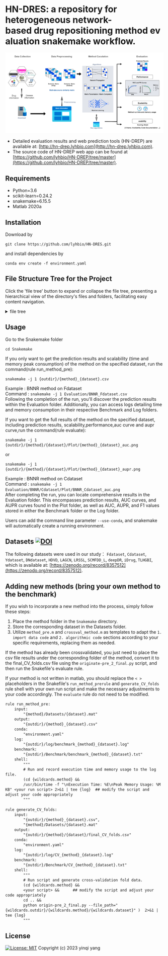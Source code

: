 # HN-DRES: a repository for heterogeneous network-based drug repositioning method evaluation snakemake workflow.
![Overview of DR evaluation](./figures/overflow-final-v2.drawio.png)

- Detailed evaluation results and web prediction tools (HN-DREP) are available at: [http://hn-drep.lyhbio.com](http://hn-drep.lyhbio.com).  
- The source code of HN-DREP web app can be found at [https://github.com/lyhbio/HN-DREP/tree/master](https://github.com/lyhbio/HN-DREP/tree/master).
## Requirements
- Python=3.6
- scikit-learn=0.24.2
- snakemake=6.15.5
- Matlab 2020a  

## Installation
Download by
~~~~
git clone https://github.com/lyhbio/HN-DRES.git
~~~~
and install dependencies by
~~~~~
conda env create -f environment.yaml
~~~~~

## File Structure Tree for the Project
Click the 'file tree' button to expand or collapse the file tree, presenting a hierarchical view of the directory's files and folders, facilitating easy content navigation.
<details>
  <summary>file tree</summary>

```plaintext
HN-DRES-main
├── environment.yaml
├── figures
│   ├── auc_aupr_f1_1.png
│   ├── overall_1.png
│   ├── overflow-final-v2.drawio.png
│   ├── README.md
│   ├── Scalability_usability_human_1.png
│   ├── Scalability.png
│   └── Usability.png
├── LICENSE
├── README.md
├── Snakefile
└── Snakemake
    ├── auc.py
    ├── aupr.py
    ├── BNNR
    │   ├── BNNR.m
    │   ├── crossval_method.m
    │   ├── Datasets
    │   │   ├── Cdataset.mat
    │   │   ├── deepDR.mat
    │   │   ├── DNdataset.mat
    │   │   ├── Fdataset.mat
    │   │   ├── HDVD.mat
    │   │   ├── LAGCN.mat
    │   │   ├── LRSSL.mat
    │   │   ├── SCMFDD_L.mat
    │   │   └── Ydataset.mat
    │   ├── Demo.m
    │   ├── method_pre.m
    │   ├── README.md
    │   ├── svt.m
    │   └── train_test_split.m
    ├── dag_evaluate.png
    ├── dag_pre.png
    ├── environment.yaml
    ├── Evaluation
    │   ├── Benchmark
    │   │   ├── benchmark_BNNR_Fdataset.txt
    │   │   ├── benchmark_HGIMC_Fdataset.txt
    │   │   ├── CV_BNNR_Fdataset.txt
    │   │   ├── CV_HGIMC_Fdataset.txt
    │   │   ├── evaluate_BNNR_Fdataset.txt
    │   │   └── evaluate_HGIMC_Fdataset.txt
    │   ├── BNNR
    │   │   └── Fdataset
    │   │       ├── final_CV_folds.csv
    │   │       ├── origin10.csv
    │   │       ├── origin1.csv
    │   │       ├── origin2.csv
    │   │       ├── origin3.csv
    │   │       ├── origin4.csv
    │   │       ├── origin5.csv
    │   │       ├── origin6.csv
    │   │       ├── origin7.csv
    │   │       ├── origin8.csv
    │   │       ├── origin9.csv
    │   │       ├── Plot
    │   │       │   ├── BNNR_Fdataset_auc.png
    │   │       │   ├── BNNR_Fdataset_aupr.png
    │   │       │   ├── BNNR_Fdataset_mean_auc.png
    │   │       │   └── BNNR_Fdataset_mean_aupr.png
    │   │       ├── pre10.csv
    │   │       ├── pre1.csv
    │   │       ├── pre2.csv
    │   │       ├── pre3.csv
    │   │       ├── pre4.csv
    │   │       ├── pre5.csv
    │   │       ├── pre6.csv
    │   │       ├── pre7.csv
    │   │       ├── pre8.csv
    │   │       └── pre9.csv
    │   ├── BNNR_Fdataset.csv
    │   ├── HGIMC
    │   │   └── Fdataset
    │   │       ├── final_CV_folds.csv
    │   │       ├── origin10.csv
    │   │       ├── origin1.csv
    │   │       ├── origin2.csv
    │   │       ├── origin3.csv
    │   │       ├── origin4.csv
    │   │       ├── origin5.csv
    │   │       ├── origin6.csv
    │   │       ├── origin7.csv
    │   │       ├── origin8.csv
    │   │       ├── origin9.csv
    │   │       ├── Plot
    │   │       │   ├── HGIMC_Fdataset_auc.png
    │   │       │   ├── HGIMC_Fdataset_aupr.png
    │   │       │   ├── HGIMC_Fdataset_mean_auc.png
    │   │       │   └── HGIMC_Fdataset_mean_aupr.png
    │   │       ├── pre10.csv
    │   │       ├── pre1.csv
    │   │       ├── pre2.csv
    │   │       ├── pre3.csv
    │   │       ├── pre4.csv
    │   │       ├── pre5.csv
    │   │       ├── pre6.csv
    │   │       ├── pre7.csv
    │   │       ├── pre8.csv
    │   │       └── pre9.csv
    │   ├── HGIMC_Fdataset.csv
    │   └── log
    │       ├── benchmark_BNNR_Fdataset.log
    │       ├── benchmark_HGIMC_Fdataset.log
    │       ├── CV_BNNR_Fdataset.log
    │       ├── CV_HGIMC_Fdataset.log
    │       ├── evaluate_BNNR_Fdataset.log
    │       └── evaluate_HGIMC_Fdataset.log
    ├── F1.py
    ├── HGIMC
    │   ├── crossval_method.m
    │   ├── Datasets
    │   │   ├── Cdataset.mat
    │   │   ├── Datasets description.txt
    │   │   ├── Fdataset.mat
    │   │   └── Ydataset.mat
    │   ├── Demo_HGIMC.m
    │   ├── Functions
    │   │   ├── fBMC.m
    │   │   ├── fGRB.m
    │   │   ├── fHGI.m
    │   │   ├── fNorm.m
    │   │   └── svt.m
    │   ├── HGIMC_pre.m
    │   ├── HGIMC_V1.m
    │   ├── method_pre.m
    │   ├── README.md
    │   └── train_test_split.m
    ├── origin-pre_2_final.py
    ├── README.md
    └── Snakefile

16 directories, 116 files
```
</details>  

## Usage
Go to the Snakemake folder
~~~~
cd Snakemake
~~~~
If you only want to get the prediction results and scalability (time and memory peak consumption) of the method on the specified dataset, run the command(rule run_method_pre):
~~~~
snakemake -j 1 {outdir}/{method}_{dataset}.csv
~~~~
Example : BNNR method on Fdataset  
Command : `snakemake -j 1 Evaluation/BNNR_Fdataset.csv`  
Following the completion of the run, you'll discover the prediction results within the Evaluation folder. Additionally, you can access logs detailing time and memory consumption in their respective Benchmark and Log folders.
  
If you want to get the full results of the method on the specified dataset, including prediction results, scalability,performance,auc curve and aupr curve,run the command(rule evaluate): 
~~~~
snakemake -j 1 {outdir}/{method}/{dataset}/Plot/{method}_{dataset}_auc.png
~~~~
or
~~~~
snakemake -j 1 {outdir}/{method}/{dataset}/Plot/{method}_{dataset}_aupr.png  
~~~~
Example : BNNR method on Cdataset  
Command : `snakemake -j 1 Evaluation/BNNR/Cdataset/Plot/BNNR_Cdataset_auc.png`  
After completing the run, you can locate comprehensive results in the Evaluation folder. This encompasses prediction results, AUC curves, and AUPR curves found in the Plot folder, as well as AUC, AUPR, and F1 values stored in either the Benchmark folder or the Log folder.  

Users can add the command line parameter `--use-conda`, and snakemake will automatically create a running environment.
## Datasets [![DOI](https://zenodo.org/badge/DOI/10.5281/zenodo.8357512.svg)](https://zenodo.org/record/8357512)
The following datasets were used in our study：
`Fdataset`, `Cdataset`, `Ydataset`, `DNdataset`, `HDVD`, `LAGCN`, `LRSSL`, `SCMFDD_L`, `deepDR`, `iDrug`, `TLHGBI`, which is available at: [https://zenodo.org/record/8357512](https://zenodo.org/record/8357512).

## Adding new methods (bring your own method to the benchmark)
If you wish to incorporate a new method into the process, simply follow these steps:  
1. Place the method folder in the `Snakemake` directory.
2. Store the corresponding dataset in the Datasets folder.
3. Utilize `method_pre.m` and `crossval_method.m` as templates to adapt the `1. import data code` and `2. algorithmic code` sections according to your specific requirements, replacing them as needed.

If the method has already been crossvalidated, you just need to place the csv file results under the corresponding folder of the method, convert it to the final_CV_folds.csv file using the `originate-pre_2_final.py` script, and then run the Snakefile's evaluate rule.
  
If your method is not written in matlab, you should replace the `< >` placeholders in the Snakefile's `run_method_prerule` and `generate_CV_folds` rule shell with your own run script and make the necessary adjustments to your code accordingly. The `evaluate` rule  do not need to be modified.
~~~~
rule run_method_pre:
    input:
        "{method}/Datasets/{dataset}.mat"
    output:
        "{outdir}/{method}_{dataset}.csv"
    conda:
        "environment.yaml"
    log:
        "{outdir}/log/benchmark_{method}_{dataset}.log"
    benchmark:
        "{outdir}/Benchmark/benchmark_{method}_{dataset}.txt"
    shell:
        """
        # Run and record execution time and memory usage to the log file.
        (cd {wildcards.method} &&
        /usr/bin/time -f "\nExecution Time: %E\nPeak Memory Usage: %M KB" <your run script> 2>&1 | tee {log}  ## modify the script and adjust your code appropriately
        """

rule generate_CV_folds:
    input:
        "{outdir}/{method}_{dataset}.csv",
        "{method}/Datasets/{dataset}.mat"
    output:
        "{outdir}/{method}/{dataset}/final_CV_folds.csv"
    conda:
        "environment.yaml"
    log:
        "{outdir}/log/CV_{method}_{dataset}.log"
    benchmark:
        "{outdir}/Benchmark/CV_{method}_{dataset}.txt"
    shell:
        """
        # Run script and generate cross-validation fold data.
        (cd {wildcards.method} &&   
        <your script> &&      ## modify the script and adjust your code appropriately
        cd .. &&
        python origin-pre_2_final.py --file_path="{wildcards.outdir}/{wildcards.method}/{wildcards.dataset}" )  2>&1 | tee {log}
        """
~~~~

## License
[![License: MIT](https://img.shields.io/badge/License-MIT-yellow.svg)](https://opensource.org/licenses/MIT)
Copyright (c) 2023 yinqi yang



